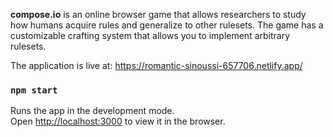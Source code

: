 **compose.io** is an online browser game that allows researchers to study how humans acquire rules and generalize to other rulesets. The game has a customizable crafting system that allows you to implement arbitrary rulesets. 

The application is live at: https://romantic-sinoussi-657706.netlify.app/

### `npm start`

Runs the app in the development mode.\
Open [http://localhost:3000](http://localhost:3000) to view it in the browser.